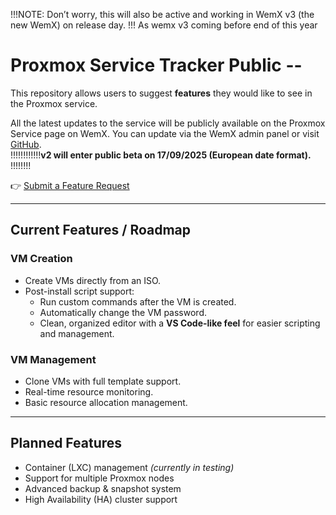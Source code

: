!!!NOTE: Don’t worry, this will also be active and working in WemX v3 (the new WemX) on release day. !!!  As wemx v3 coming before end of this year 

# Proxmox Service Tracker Public -- 

This repository allows users to suggest **features** they would like to see in the Proxmox service.  

All the latest updates to the service will be publicly available on the Proxmox Service page on WemX. You can update via the WemX admin panel or visit [GitHub](https://github.com/WemXPro/service-proxmox).  
!!!!!!!!!!!!**v2 will enter public beta on 17/09/2025 (European date format).** !!!!!!!!

👉 [Submit a Feature Request](https://github.com/EWANZO101/proxmoxservice-tracker/issues/new)  

---

## Current Features / Roadmap  

### VM Creation
- Create VMs directly from an ISO.  
- Post-install script support:  
  - Run custom commands after the VM is created.  
  - Automatically change the VM password.  
  - Clean, organized editor with a **VS Code-like feel** for easier scripting and management.  

### VM Management
- Clone VMs with full template support.  
- Real-time resource monitoring.  
- Basic resource allocation management.  

---

## Planned Features
- Container (LXC) management *(currently in testing)*  
- Support for multiple Proxmox nodes  
- Advanced backup & snapshot system  
- High Availability (HA) cluster support  
